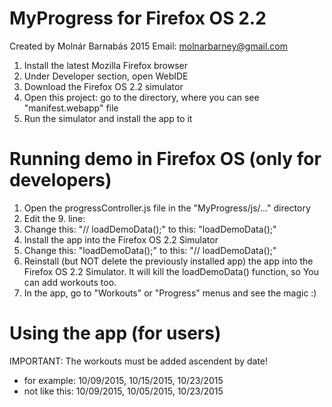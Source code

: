 MyProgress for Firefox OS 2.2
=============================

Created by Molnár Barnabás 2015
Email: molnarbarney@gmail.com

1. Install the latest Mozilla Firefox browser
2. Under Developer section, open WebIDE
3. Download the Firefox OS 2.2 simulator
4. Open this project: go to the directory, where you can see "manifest.webapp" file
5. Run the simulator and install the app to it

Running demo in Firefox OS (only for developers)
================================================

1. Open the progressController.js file in the "MyProgress/js/..." directory
2. Edit the 9. line:
3. Change this: "// loadDemoData();" to this: "loadDemoData();"
4. Install the app into the Firefox OS 2.2 Simulator
5. Change this: "loadDemoData();" to this: "// loadDemoData();"
6. Reinstall (but NOT delete the previously installed app) the app into the Firefox OS 2.2 Simulator. It will kill the loadDemoData() function, so You can add workouts too.
7. In the app, go to "Workouts" or "Progress" menus and see the magic :)

Using the app (for users)
=========================

IMPORTANT:
The workouts must be added ascendent by date!
- for example: 10/09/2015, 10/15/2015, 10/23/2015
- not like this: 10/09/2015, 10/05/2015, 10/23/2015